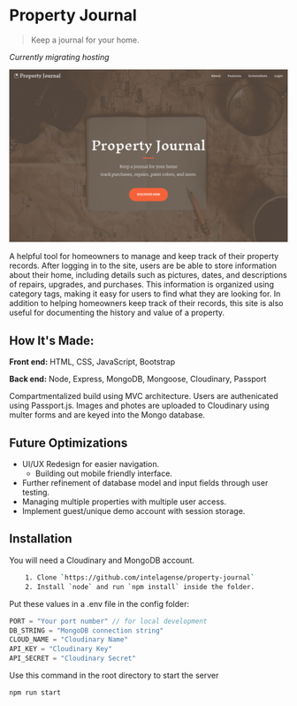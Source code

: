 # Property Journal

> Keep a journal for your home. 

*Currently migrating hosting*

![screenshot](/assets/propertyjournal.png)

A helpful tool for homeowners to manage and keep track of their property records. After logging in to the site, users are be able to store information about their home, including details such as pictures, dates, and descriptions of repairs, upgrades, and purchases. This information is organized using category tags, making it easy for users to find what they are looking for. In addition to helping homeowners keep track of their records, this site is also useful for documenting the history and value of a property.

## How It's Made:

**Front end:** HTML, CSS, JavaScript, Bootstrap

**Back end:** Node, Express, MongoDB, Mongoose, Cloudinary, Passport

Compartmentalized build using MVC architecture. Users are authenicated using Passport.js. Images and photes are uploaded to Cloudinary using multer forms and are keyed into the Mongo database. 

## Future Optimizations

* UI/UX Redesign for easier navigation.
  * Building out mobile friendly interface.
* Further refinement of database model and input fields through user testing.
* Managing multiple properties with multiple user access.
* Implement guest/unique demo account with session storage.

## Installation
You will need a Cloudinary and MongoDB account.

```bash
    1. Clone `https://github.com/intelagense/property-journal`
    2. Install `node` and run `npm install` inside the folder.
```
Put these values in a .env file in the config folder:
```JavaScript
PORT = "Your port number" // for local development
DB_STRING = "MongoDB connection string"
CLOUD_NAME = "Cloudinary Name"
API_KEY = "Cloudinary Key"
API_SECRET = "Cloudinary Secret"
```

Use this command in the root directory to start the server
```bash
npm run start
```
